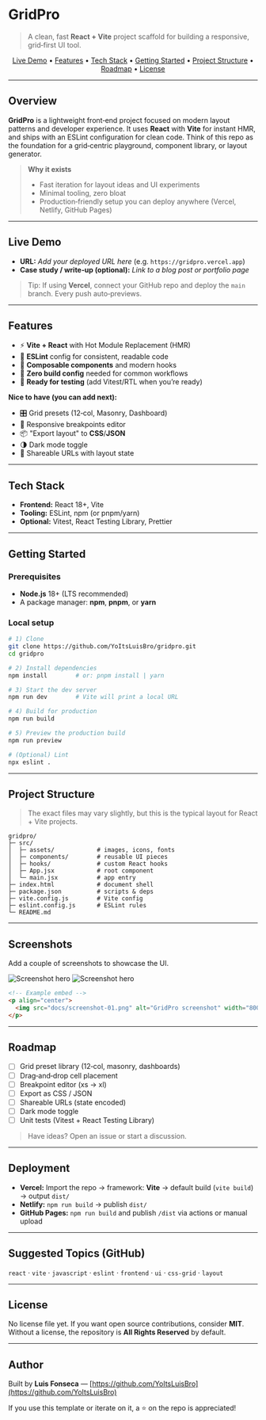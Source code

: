 # GridPro

> A clean, fast **React + Vite** project scaffold for building a responsive, grid‑first UI tool.

<p align="center">
  <a href="#live-demo">Live Demo</a> •
  <a href="#features">Features</a> •
  <a href="#tech-stack">Tech Stack</a> •
  <a href="#getting-started">Getting Started</a> •
  <a href="#project-structure">Project Structure</a> •
  <a href="#roadmap">Roadmap</a> •
  <a href="#license">License</a>
</p>

---

## Overview

**GridPro** is a lightweight front‑end project focused on modern layout patterns and developer experience. It uses **React** with **Vite** for instant HMR, and ships with an ESLint configuration for clean code. Think of this repo as the foundation for a grid‑centric playground, component library, or layout generator.

> **Why it exists**
>
> * Fast iteration for layout ideas and UI experiments
> * Minimal tooling, zero bloat
> * Production‑friendly setup you can deploy anywhere (Vercel, Netlify, GitHub Pages)

---

## Live Demo

* **URL:** *Add your deployed URL here* (e.g. `https://gridpro.vercel.app`)
* **Case study / write‑up (optional):** *Link to a blog post or portfolio page*

> Tip: If using **Vercel**, connect your GitHub repo and deploy the `main` branch. Every push auto‑previews.

---

## Features

* ⚡ **Vite + React** with Hot Module Replacement (HMR)
* 🧹 **ESLint** config for consistent, readable code
* 🧩 **Composable components** and modern hooks
* 🔧 **Zero build config** needed for common workflows
* 🧪 **Ready for testing** (add Vitest/RTL when you’re ready)

**Nice to have (you can add next):**

* 🎛️ Grid presets (12‑col, Masonry, Dashboard)
* 📱 Responsive breakpoints editor
* 📦 "Export layout" to **CSS**/**JSON**
* 🌗 Dark mode toggle
* 🔗 Shareable URLs with layout state

---

## Tech Stack

* **Frontend:** React 18+, Vite
* **Tooling:** ESLint, npm (or pnpm/yarn)
* **Optional:** Vitest, React Testing Library, Prettier

---

## Getting Started

### Prerequisites

* **Node.js** 18+ (LTS recommended)
* A package manager: **npm**, **pnpm**, or **yarn**

### Local setup

```bash
# 1) Clone
git clone https://github.com/YoItsLuisBro/gridpro.git
cd gridpro

# 2) Install dependencies
npm install        # or: pnpm install | yarn

# 3) Start the dev server
npm run dev        # Vite will print a local URL

# 4) Build for production
npm run build

# 5) Preview the production build
npm run preview

# (Optional) Lint
npx eslint .
```

---

## Project Structure

> The exact files may vary slightly, but this is the typical layout for React + Vite projects.

```
gridpro/
├─ src/
│  ├─ assets/            # images, icons, fonts
│  ├─ components/        # reusable UI pieces
│  ├─ hooks/             # custom React hooks
│  ├─ App.jsx            # root component
│  └─ main.jsx           # app entry
├─ index.html            # document shell
├─ package.json          # scripts & deps
├─ vite.config.js        # Vite config
├─ eslint.config.js      # ESLint rules
└─ README.md
```

---

## Screenshots

Add a couple of screenshots to showcase the UI.

![Screenshot hero](/public/screenshot-hero.png)
![Screenshot hero](/public/screenshot-hero-2.png)

```html
<!-- Example embed -->
<p align="center">
  <img src="docs/screenshot-01.png" alt="GridPro screenshot" width="800" />
</p>
```

---

## Roadmap

* [ ] Grid preset library (12‑col, masonry, dashboards)
* [ ] Drag‑and‑drop cell placement
* [ ] Breakpoint editor (xs → xl)
* [ ] Export as CSS / JSON
* [ ] Shareable URLs (state encoded)
* [ ] Dark mode toggle
* [ ] Unit tests (Vitest + React Testing Library)

> Have ideas? Open an issue or start a discussion.

---

## Deployment

* **Vercel:** Import the repo → framework: **Vite** → default build (`vite build`) → output `dist/`
* **Netlify:** `npm run build` → publish `dist/`
* **GitHub Pages:** `npm run build` and publish `/dist` via actions or manual upload

---

## Suggested Topics (GitHub)

`react` · `vite` · `javascript` · `eslint` · `frontend` · `ui` · `css-grid` · `layout`

---

## License

No license file yet. If you want open source contributions, consider **MIT**. Without a license, the repository is **All Rights Reserved** by default.

---

## Author

Built by **Luis Fonseca** — [https://github.com/YoItsLuisBro](https://github.com/YoItsLuisBro)

If you use this template or iterate on it, a ⭐ on the repo is appreciated!
